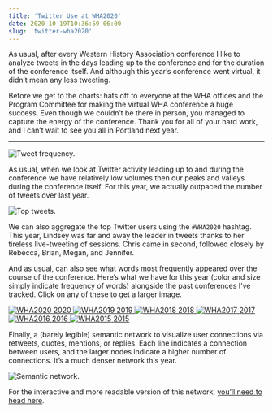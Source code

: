 ```yaml
---
title: 'Twitter Use at WHA2020'
date: 2020-10-19T10:36:59-06:00
slug: 'twitter-wha2020'
---
```


As usual, after every Western History Association conference I like to analyze tweets in the days leading up to the conference and for the duration of the conference itself. And although this year’s conference went virtual, it didn’t mean any less tweeting.

Before we get to the charts: hats off to everyone at the WHA offices and the Program Committee for making the virtual WHA conference a huge success. Even though we couldn’t be there in person, you managed to capture the energy of the conference. Thank you for all of your hard work, and I can’t wait to see you all in Portland next year.

-----

![Tweet frequency.](/assets/images/wha20-freq.png)

As usual, when we look at Twitter activity leading up to and during the conference we have relatively low volumes then our peaks and valleys during the conference itself. For this year, we actually outpaced the number of tweets over last year.

![Top tweets.](/assets/images/wha20-users.png)

We can also aggregate the top Twitter users using the `#WHA2020` hashtag. This year, Lindsey was far and away the leader in tweets thanks to her tireless live-tweeting of sessions. Chris came in second, followed closely by Rebecca, Brian, Megan, and Jennifer.

And as usual, can also see what words most frequently appeared over the course of the conference. Here’s what we have for this year (color and size simply indicate frequency of words) alongside the past conferences I’ve tracked. Click on any of these to get a larger image.

<div class="project-box">
  <a class="project" href="/assets/images/wha20-wc.png">
    <img src="/assets/images/wha20-wc.png" alt="WHA2020" />
     <span class="small">2020</span>
  </a>

  <a class="project" href="/assets/images/wha19-wc.png">
    <img src="/assets/images/wha19-wc.png" alt="WHA2019" />
     <span class="small">2019</span>
  </a>

  <a class="project" href="/assets/images/wha18-wc.png">
    <img src="/assets/images/wha18-wc.png" alt="WHA2018" />
     <span class="small">2018</span>
  </a>

  <a class="project" href="/assets/images/wha17-wc.png">
    <img src="/assets/images/wha17-wc.png" alt="WHA2017" />
     <span class="small">2017</span>
  </a>

  <a class="project" href="/assets/images/wha16-wc.png">
    <img src="/assets/images/wha16-wc.png" alt="WHA2016" />
     <span class="small">2016</span>
  </a>

  <a class="project" href="/assets/images/wha15-wc.png">
    <img src="/assets/images/wha15-wc.png" alt="WHA2015" />
     <span class="small">2015</span>
  </a>
</div>

Finally, a (barely legible) semantic network to visualize user connections via retweets, quotes, mentions, or replies. Each line indicates a connection between users, and the larger nodes indicate a higher number of connections. It’s a much denser network this year.

![Semantic network.](/assets/images/wha20-semantic.png)

For the interactive and more readable version of this network, [you’ll need to head here](http://jasonheppler.org/projects/wha20-network/).
